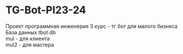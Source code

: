 # TG-Bot-PI23-24
Проект программная инженерия 3 курс - тг бот для малого бизнеса \
База данных tbot.db \
mul - для клиента \
mul2 - для мастера
